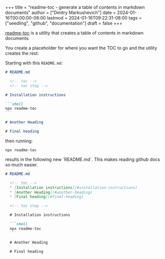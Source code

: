 +++
title = "readme-toc - generate a table of contents in markdown documents"
author = ["Dmitry Markushevich"]
date = 2024-01-16T00:00:00-08:00
lastmod = 2024-01-16T09:22:31-08:00
tags = ["seedling", "github", "documentation"]
draft = false
+++

[readme-toc](https://www.npmjs.com/package/readme-toc) is a utility that creates a table of contents in markdown documents.

You create a placeholder for where you want the TOC to go and the utility creates the rest:

Starting with this `README.md`:

````md
# README.md

  <!-- toc -->
  <!-- toc stop -->

# Installation instructions

```shell
npx readme-toc
```

# Another Heading

# Final heading
````

then running:

````shell
npx readme-toc
````

results in the following new \`README.md\`. This makes reading github docs so much easier.

````md
# README.md

  <!-- toc -->
  * [Installation instructions](#installation-instructions)
  * [Another Heading](#another-heading)
  * [Final heading](#final-heading)

  <!-- toc stop -->

  # Installation instructions

  ```shell
  npx readme-toc
  ```

  # Another Heading

  # Final heading
````
